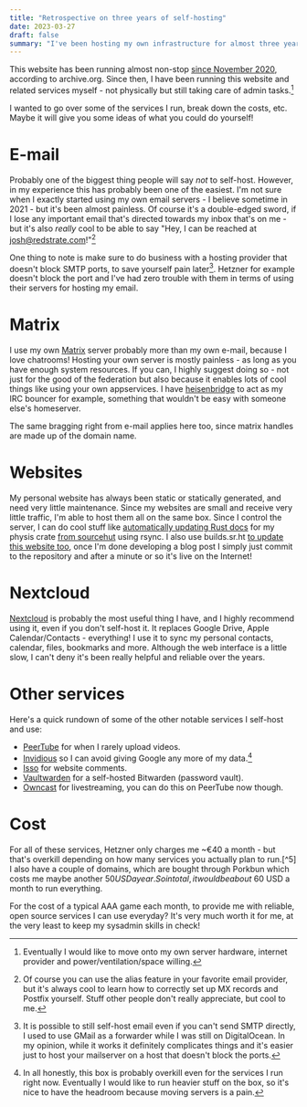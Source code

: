```yaml
---
title: "Retrospective on three years of self-hosting"
date: 2023-03-27
draft: false
summary: "I've been hosting my own infrastructure for almost three years now!"
---
```


This website has been running almost non-stop [since November 2020](https://web.archive.org/web/20201101074137/https://redstrate.com/), according to archive.org. Since then, I have been running this website and related services myself - not physically but still taking care of admin tasks.[^1]

I wanted to go over some of the services I run, break down the costs, etc. Maybe it will give you some ideas of what you could do yourself!

# E-mail

Probably one of the biggest thing people will say _not_ to self-host. However, in my experience this has probably been one of the easiest. I'm not sure when I exactly started using my own email servers - I believe sometime in 2021 - but it's been almost painless. Of course it's a double-edged sword, if I lose any important email that's directed towards my inbox that's on me - but it's also _really_ cool to be able to say "Hey, I can be reached at josh@redstrate.com!"[^2]

One thing to note is make sure to do business with a hosting provider that doesn't block SMTP ports, to save yourself pain later[^3]. Hetzner for example doesn't block the port and I've had zero trouble with them in terms of using their servers for hosting my email.

# Matrix

I use my own [Matrix](https://matrix.org) server probably more than my own e-mail, because I love chatrooms! Hosting your own server is mostly painless - as long as you have enough system resources. If you can, I highly suggest doing so - not just for the good of the federation but also because it enables lots of cool things like using your own appservices. I have [heisenbridge](https://github.com/hifi/heisenbridge) to act as my IRC bouncer for example, something that wouldn't be easy with someone else's homeserver.

The same bragging right from e-mail applies here too, since matrix handles are made up of the domain name.

# Websites

My personal website has always been static or statically generated, and need very little maintenance. Since my websites are small and receive very little traffic, I'm able to host them all on the same box. Since I control the server, I can do cool stuff like [automatically updating Rust docs](https://docs.xiv.zone/docs/physis/) for my physis crate [from sourcehut](https://git.sr.ht/~redstrate/physis/tree/main/item/.build.yml#L12) using rsync. I also use builds.sr.ht [to update this website too](https://git.sr.ht/~redstrate/redstrate.com/tree/master/item/.build.yml#L17), once I'm done developing a blog post I simply just commit to the repository and after a minute or so it's live on the Internet!

# Nextcloud

[Nextcloud](https://nextcloud.com/) is probably the most useful thing I have, and I highly recommend using it, even if you don't self-host it. It replaces Google Drive, Apple Calendar/Contacts - everything! I use it to sync my personal contacts, calendar, files, bookmarks and more. Although the web interface is a little slow, I can't deny it's been really helpful and reliable over the years.

# Other services

Here's a quick rundown of some of the other notable services I self-host and use:
* [PeerTube](https://joinpeertube.org/) for when I rarely upload videos.
* [Invidious](https://github.com/iv-org/invidious) so I can avoid giving Google any more of my data.[^4]
* [Isso](https://isso-comments.de/) for website comments.
* [Vaultwarden](https://github.com/dani-garcia/vaultwarden) for a self-hosted Bitwarden (password vault).
* [Owncast](https://owncast.online/) for livestreaming, you can do this on PeerTube now though.

# Cost

For all of these services, Hetzner only charges me ~€40 a month - but that's overkill depending on how many services you actually plan to run.[^5] I also have a couple of domains, which are bought through Porkbun which costs me maybe another $50 USD a year. So in total, it would be about ~$60 USD a month to run everything.

For the cost of a typical AAA game each month, to provide me with reliable, open source services I can use everyday? It's very much worth it for me, at the very least to keep my sysadmin skills in check!

[^1]: Eventually I would like to move onto my own server hardware, internet provider and power/ventilation/space willing.

[^2]: Of course you can use the alias feature in your favorite email provider, but it's always cool to learn how to correctly set up MX records and Postfix yourself. Stuff other people don't really appreciate, but cool to me.

[^3]: It is possible to still self-host email even if you can't send SMTP directly, I used to use GMail as a forwarder while I was still on DigitalOcean. In my opinion, while it works it definitely complicates things and it's easier just to host your mailserver on a host that doesn't block the ports.

[^3]: Some people might point out that Invidious is moot here if I'm the only one using the server - well you're right! Ideally, other people should be using the server to muddle the data.

[^4]: In all honestly, this box is probably overkill even for the services I run right now. Eventually I would like to run heavier stuff on the box, so it's nice to have the headroom because moving servers is a pain.
